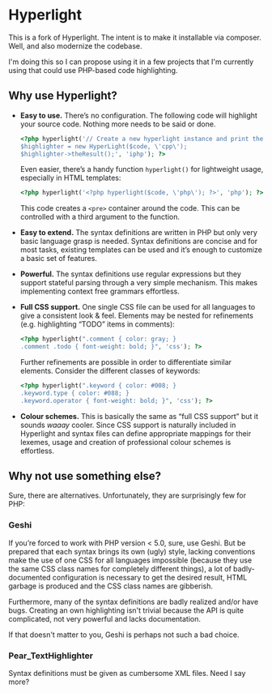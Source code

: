 # Hyperlight

This is a fork of Hyperlight. The intent is to make it installable via composer. Well, and also
modernize the codebase.

I'm doing this so I can propose using it in a few projects that I'm currently using that could use
PHP-based code highlighting.

## Why use Hyperlight?

* **Easy to use.** There’s no configuration. The following code will highlight your source
  code. Nothing more needs to be said or done.

  ```php
  <?php hyperlight('// Create a new hyperlight instance and print the highlighted code.
  $highlighter = new HyperLight($code, \'cpp\');
  $highlighter->theResult();', 'iphp'); ?>
  ```

  Even easier, there’s a handy function `hyperlight()` for lightweight usage, especially in
  HTML templates:

  ```php
  <?php hyperlight('<?php hyperlight($code, \'php\'); ?>', 'php'); ?>
  ```

  This code creates a <code>&lt;pre&gt;</code> container around the code. This can be controlled
  with a third argument to the function.

* **Easy to extend.** The syntax definitions are written in PHP but only very basic language grasp
  is needed. Syntax definitions are concise and for most tasks, existing templates can be used and
  it’s enough to customize a basic set of features.
* **Powerful.** The syntax definitions use regular expressions but they support stateful parsing
  through a very simple mechanism. This makes implementing context free grammars effortless.

* **Full CSS support.** One single CSS file can be used for all languages to give a consistent
  look & feel. Elements may be nested for refinements (e.g. highlighting “TODO” items in
  comments):

  ```php
  <?php hyperlight(".comment { color: gray; }
  .comment .todo { font-weight: bold; }", 'css'); ?>
  ```

  Further refinements are possible in order to differentiate similar elements. Consider the
  different classes of keywords:

  ```php
  <?php hyperlight(".keyword { color: #008; }
  .keyword.type { color: #088; }
  .keyword.operator { font-weight: bold; }", 'css'); ?>
  ```

* **Colour schemes.** This is basically the same as “full CSS support” but it sounds
  *waaay* cooler. Since CSS support is naturally included in Hyperlight
  and syntax files can define appropriate mappings for their lexemes, usage and creation of
  professional colour schemes is effortless.

## Why not use something else?

Sure, there are alternatives. Unfortunately, they are surprisingly few for PHP:

### Geshi

If you’re forced to work with PHP version < 5.0, sure, use Geshi. But be prepared that each syntax
brings its own (ugly) style, lacking conventions make the use of one CSS for all languages
impossible (because they use the same CSS class names for completely different things), a lot of
badly-documented configuration is necessary to get the desired result, HTML garbage is produced
and the CSS class names are gibberish.

Furthermore, many of the syntax definitions are badly realized and/or have bugs. Creating an own
highlighting isn't trivial because the API is quite complicated, not very powerful and lacks
documentation.

If that doesn't matter to you, Geshi is perhaps not such a bad choice.

### Pear_TextHighlighter

Syntax definitions must be given as cumbersome XML files. Need I say more?
